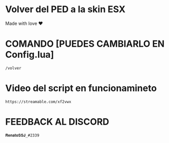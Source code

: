 # Volver del PED a la skin ESX
Made with love :heart:

# COMANDO [PUEDES CAMBIARLO EN  Config.lua]
`/volver`

# Video del script en funcionamineto
`https://streamable.com/xf2vwx`

# FEEDBACK AL DISCORD
`𝐑𝐞𝐧𝐚𝐭𝐨𝐒𝐒𝐉_#2339`
